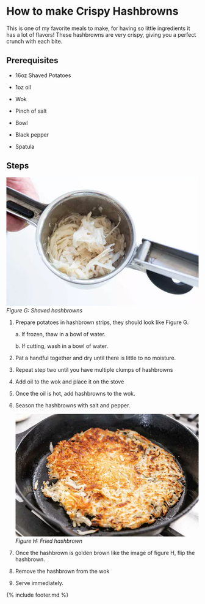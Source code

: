 # How to make Crispy Hashbrowns

This is one of my favorite meals to make, for having so little
ingredients it has a lot of flavors! These hashbrowns are very crispy,
giving you a perfect crunch with each bite.

## Prerequisites

- 16oz Shaved Potatoes

- 1oz oil

- Wok

- Pinch of salt

- Bowl

- Black pepper

- Spatula

## Steps

![Shredded Potatoes](media/image8.png)  
*Figure G: Shaved hashbrowns*

1. Prepare potatoes in hashbrown strips, they should look like Figure G.

    a.  If frozen, thaw in a bowl of water.

    b.  If cutting, wash in a bowl of water.

2. Pat a handful together and dry until there is little to no moisture.

3. Repeat step two until you have multiple clumps of hashbrowns

4. Add oil to the wok and place it on the stove

5. Once the oil is hot, add hashbrowns to the wok.

6. Season the hashbrowns with salt and pepper.

    ![Fried hashbrown](media/image9.png)  
    *Figure H: Fried hashbrown*

7. Once the hashbrown is golden brown like the image of figure H, flip the hashbrown.

8. Remove the hashbrown from the wok

9. Serve immediately.

{% include footer.md %}
